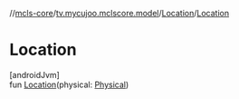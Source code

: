 //[mcls-core](../../../index.md)/[tv.mycujoo.mclscore.model](../index.md)/[Location](index.md)/[Location](-location.md)

# Location

[androidJvm]\
fun [Location](-location.md)(physical: [Physical](../-physical/index.md))
